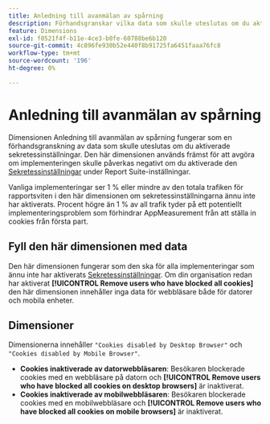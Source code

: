 ```yaml
---
title: Anledning till avanmälan av spårning
description: Förhandsgranskar vilka data som skulle uteslutas om du aktiverade sekretessinställningar.
feature: Dimensions
exl-id: f0521f4f-b11e-4ce3-b0fe-60788be6b120
source-git-commit: 4c896fe930b52e440f8b91725fa6451faaa76fc8
workflow-type: tm+mt
source-wordcount: '196'
ht-degree: 0%

---
```


# Anledning till avanmälan av spårning

Dimensionen Anledning till avanmälan av spårning fungerar som en förhandsgranskning av data som skulle uteslutas om du aktiverade sekretessinställningar. Den här dimensionen används främst för att avgöra om implementeringen skulle påverkas negativt om du aktiverade den [Sekretessinställningar](https://experienceleague.adobe.com/docs/core-services/interface/administration/ec-cookies/browser-cookie-settings.html) under Report Suite-inställningar.

Vanliga implementeringar ser 1 % eller mindre av den totala trafiken för rapportsviten i den här dimensionen om sekretessinställningarna ännu inte har aktiverats. Procent högre än 1 % av all trafik tyder på ett potentiellt implementeringsproblem som förhindrar AppMeasurement från att ställa in cookies från första part.

## Fyll den här dimensionen med data

Den här dimensionen fungerar som den ska för alla implementeringar som ännu inte har aktiverats [Sekretessinställningar](https://experienceleague.adobe.com/docs/core-services/interface/administration/ec-cookies/browser-cookie-settings.html). Om din organisation redan har aktiverat **[!UICONTROL Remove users who have blocked all cookies]** den här dimensionen innehåller inga data för webbläsare både för datorer och mobila enheter.

## Dimensioner

Dimensionerna innehåller `"Cookies disabled by Desktop Browser"` och `"Cookies disabled by Mobile Browser"`.

* **Cookies inaktiverade av datorwebbläsaren**: Besökaren blockerade cookies med en webbläsare på datorn och **[!UICONTROL Remove users who have blocked all cookies on desktop browsers]** är inaktiverat.
* **Cookies inaktiverade av mobilwebbläsaren**: Besökaren blockerade cookies med en mobilwebbläsare och **[!UICONTROL Remove users who have blocked all cookies on mobile browsers]** är inaktiverat.
